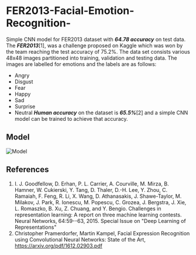 # FER2013-Facial-Emotion-Recognition-
Simple CNN model for FER2013 dataset with ***64.78 accuracy*** on test data. The ***FER2013***[1],  was a challenge proposed on Kaggle which was won by the team reaching the test accuracy of 75.2%. The data set consists various 48x48 images partitioned into training, validation and testing data. The images are labelled for emotions and the labels are as follows:
- Angry
- Disgust
- Fear
- Happy
- Sad
- Surprise
- Neutral
***Human accuracy*** on the dataset is ***65.5%***[2] and a simple CNN model can be trained to achieve that accuracy.

## Model
![Model](https://github.com/pranjalrai-iitd/FER2013-Facial-Emotion-Recognition-/blob/master/model.PNG)

## References
1. I. J. Goodfellow, D. Erhan, P. L. Carrier, A. Courville, M. Mirza, B. Hamner, W. Cukierski, Y. Tang, D. Thaler, D.-H. Lee, Y. Zhou, C. Ramaiah, F. Feng, R. Li, X. Wang, D. Athanasakis, J. Shawe-Taylor, M. Milakov, J. Park, R. Ionescu, M. Popescu, C. Grozea, J. Bergstra, J. Xie, L. Romaszko, B. Xu, Z. Chuang, and Y. Bengio. Challenges in representation learning: A report on three machine learning contests. Neural Networks, 64:59--63, 2015. Special Issue on "Deep Learning of Representations"
2. Christopher Pramerdorfer, Martin Kampel, Facial Expression Recognition using Convolutional Neural Networks: State of the Art, https://arxiv.org/pdf/1612.02903.pdf
